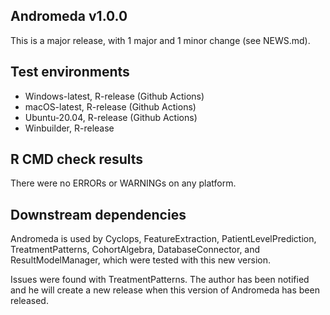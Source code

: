 Andromeda v1.0.0
---

This is a major release, with 1 major and 1 minor change (see NEWS.md).

## Test environments
* Windows-latest, R-release (Github Actions)
* macOS-latest, R-release (Github Actions)
* Ubuntu-20.04, R-release (Github Actions)
* Winbuilder, R-release


## R CMD check results

There were no ERRORs or WARNINGs on any platform.

## Downstream dependencies

Andromeda is used by Cyclops, FeatureExtraction, PatientLevelPrediction, TreatmentPatterns, CohortAlgebra, DatabaseConnector, and ResultModelManager, which were tested with this new version. 

Issues were found with TreatmentPatterns. The author has been notified and he will create a new release when this version of Andromeda has been released.
